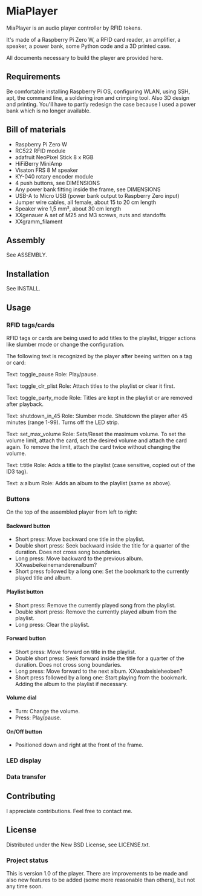 # MiaPlayer

MiaPlayer is an audio player controller by RFID tokens.

It's made of a Raspberry Pi Zero W, a RFID card reader, an amplifier,
a speaker, a power bank, some Python code and a 3D printed case.

All documents necessary to build the player are provided here.

## Requirements

Be comfortable installing Raspberry Pi OS, configuring WLAN,
using SSH, apt, the command line, a soldering iron and crimping tool.
Also 3D design and printing. You'll have to partly redesign the case
because I used a power bank which is no longer available.

## Bill of materials

- Raspberry Pi Zero W
- RC522 RFID module
- adafruit NeoPixel Stick 8 x RGB
- HiFiBerry MiniAmp
- Visaton FRS 8 M speaker
- KY-040 rotary encoder module
- 4 push buttons, see DIMENSIONS
- Any power bank fitting inside the frame, see DIMENSIONS
- USB-A to Micro USB (power bank output to Raspberry Zero input)
- Jumper wire cables, all female, about 15 to 20 cm length
- Speaker wire 1,5 mm², about 30 cm length
- XXgenauer A set of M25 and M3 screws, nuts and standoffs
- XXgramm_filament

## Assembly

See ASSEMBLY.

## Installation

See INSTALL.

## Usage

### RFID tags/cards

RFID tags or cards are being used to add titles to the playlist, trigger actions like slumber mode or change the configuration.

The following text is recognized by the player after beeing written on a tag or card:

Text: toggle_pause
Role: Play/pause.

Text: toggle_clr_plist
Role: Attach titles to the playlist or clear it first.

Text: toggle_party_mode
Role: Titles are kept in the playlist or are removed after playback.

Text: shutdown_in_45
Role: Slumber mode. Shutdown the player after 45 minutes (range 1-99). Turns off the LED strip.

Text: set_max_volume
Role: Sets/Reset the maximum volume. To set the volume limit, attach the card, set the desired volume and attach the card again. To remove the limit, attach the card twice without changing the volume.

Text: t:title
Role: Adds a title to the playlist (case sensitive, copied out of the ID3 tag).

Text: a:album
Role: Adds an album to the playlist (same as above).

### Buttons

On the top of the assembled player from left to right:

#### Backward button
- Short press: Move backward one title in the playlist.
- Double short press: Seek backward inside the title for a quarter of the duration. Does not cross song boundaries.
- Long press: Move backward to the previous album. XXwasbeikeinemanderenalbum?
- Short press followed by a long one: Set the bookmark to the currently played title and album.

#### Playlist button
- Short press: Remove the currently played song from the playlist.
- Double short press: Remove the currently played album from the playlist.
- Long press: Clear the playlist.

#### Forward button
- Short press: Move forward on title in the playlist.
- Double short press: Seek forward inside the title for a quarter of the duration. Does not cross song boundaries.
- Long press: Move forward to the next album. XXwasbeisieheoben?
- Short press followed by a long one: Start playing from the bookmark. Adding the album to the playlist if necessary.

#### Volume dial
- Turn: Change the volume.
- Press: Play/pause.

#### On/Off button
- Positioned down and right at the front of the frame.

### LED display

### Data transfer

## Contributing
I appreciate contributions. Feel free to contact me.

## License
Distributed under the New BSD License, see LICENSE.txt.

### Project status
This is version 1.0 of the player. There are improvements to be made and also new features to be added (some more reasonable than others), but not any time soon.
